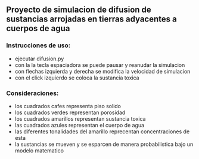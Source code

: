 ## Proyecto de simulacion de difusion de sustancias arrojadas en tierras adyacentes a cuerpos de agua

### Instrucciones de uso:

- ejecutar difusion.py
- con la la tecla espaciadora se puede pausar y reanudar la simulacion
- con flechas izquierda y derecha se modifica la velocidad de simulacion
- con el click izquierdo se coloca la sustancia toxica

### Consideraciones:

- los cuadrados cafes representa piso solido
- los cuadrados verdes representan porosidad
- los cuadrados amarillos representan sustancia toxica
- las cuadrados azules representan el cuerpo de agua
- las diferentes tonalidades del amarillo reprecentan concentraciones de esta
- la sustancias se mueven y se esparcen de manera probabilistica bajo un modelo matematico
